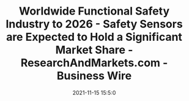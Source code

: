 ---
"title": "Worldwide Functional Safety Industry to 2026 - Safety Sensors are Expected to Hold a Significant Market Share - ResearchAndMarkets.com - Business Wire"
"date": "2021-11-15 15:5:0"
"feed_name": "GOOGLENEWSINDUSTRIAL"
"feed_website": "https://news.google.com/search?q=industrial%2Bincident&hl=en-US&gl=US&ceid=US:en"
"feed_rss": "https://news.google.com/rss/search?q=industrial%2Bincident&hl=en-US&gl=US&ceid=US:en"
"link": "https://www.businesswire.com/news/home/20211115005915/en/Worldwide-Functional-Safety-Industry-to-2026---Safety-Sensors-are-Expected-to-Hold-a-Significant-Market-Share---ResearchAndMarkets.com"
"source": "{'href': 'https://www.businesswire.com', 'title': 'Business Wire'}"
"file": "_posts/2021-1-1-668615b1b1b6fb01ee7d2e31adc9f6c2fe23bfc3.md"
"accident": "0"
"drilling": "0"
"dead": "0"
"injured": "0"
"arrested": "0"
"place": "unknown place"
"where": "unknown site"
"causes": "unknown"
"place_uri": "unknown place"
---